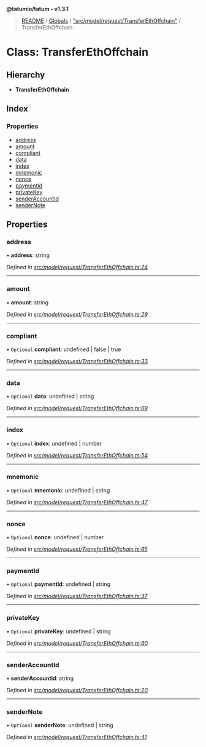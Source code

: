 **@tatumio/tatum - v1.3.1**

> [README](../README.md) / [Globals](../globals.md) / ["src/model/request/TransferEthOffchain"](../modules/_src_model_request_transferethoffchain_.md) / TransferEthOffchain

# Class: TransferEthOffchain

## Hierarchy

* **TransferEthOffchain**

## Index

### Properties

* [address](_src_model_request_transferethoffchain_.transferethoffchain.md#address)
* [amount](_src_model_request_transferethoffchain_.transferethoffchain.md#amount)
* [compliant](_src_model_request_transferethoffchain_.transferethoffchain.md#compliant)
* [data](_src_model_request_transferethoffchain_.transferethoffchain.md#data)
* [index](_src_model_request_transferethoffchain_.transferethoffchain.md#index)
* [mnemonic](_src_model_request_transferethoffchain_.transferethoffchain.md#mnemonic)
* [nonce](_src_model_request_transferethoffchain_.transferethoffchain.md#nonce)
* [paymentId](_src_model_request_transferethoffchain_.transferethoffchain.md#paymentid)
* [privateKey](_src_model_request_transferethoffchain_.transferethoffchain.md#privatekey)
* [senderAccountId](_src_model_request_transferethoffchain_.transferethoffchain.md#senderaccountid)
* [senderNote](_src_model_request_transferethoffchain_.transferethoffchain.md#sendernote)

## Properties

### address

•  **address**: string

*Defined in [src/model/request/TransferEthOffchain.ts:24](https://github.com/tatumio/tatum-js/blob/8f0f126/src/model/request/TransferEthOffchain.ts#L24)*

___

### amount

•  **amount**: string

*Defined in [src/model/request/TransferEthOffchain.ts:29](https://github.com/tatumio/tatum-js/blob/8f0f126/src/model/request/TransferEthOffchain.ts#L29)*

___

### compliant

• `Optional` **compliant**: undefined \| false \| true

*Defined in [src/model/request/TransferEthOffchain.ts:33](https://github.com/tatumio/tatum-js/blob/8f0f126/src/model/request/TransferEthOffchain.ts#L33)*

___

### data

• `Optional` **data**: undefined \| string

*Defined in [src/model/request/TransferEthOffchain.ts:69](https://github.com/tatumio/tatum-js/blob/8f0f126/src/model/request/TransferEthOffchain.ts#L69)*

___

### index

• `Optional` **index**: undefined \| number

*Defined in [src/model/request/TransferEthOffchain.ts:54](https://github.com/tatumio/tatum-js/blob/8f0f126/src/model/request/TransferEthOffchain.ts#L54)*

___

### mnemonic

• `Optional` **mnemonic**: undefined \| string

*Defined in [src/model/request/TransferEthOffchain.ts:47](https://github.com/tatumio/tatum-js/blob/8f0f126/src/model/request/TransferEthOffchain.ts#L47)*

___

### nonce

• `Optional` **nonce**: undefined \| number

*Defined in [src/model/request/TransferEthOffchain.ts:65](https://github.com/tatumio/tatum-js/blob/8f0f126/src/model/request/TransferEthOffchain.ts#L65)*

___

### paymentId

• `Optional` **paymentId**: undefined \| string

*Defined in [src/model/request/TransferEthOffchain.ts:37](https://github.com/tatumio/tatum-js/blob/8f0f126/src/model/request/TransferEthOffchain.ts#L37)*

___

### privateKey

• `Optional` **privateKey**: undefined \| string

*Defined in [src/model/request/TransferEthOffchain.ts:60](https://github.com/tatumio/tatum-js/blob/8f0f126/src/model/request/TransferEthOffchain.ts#L60)*

___

### senderAccountId

•  **senderAccountId**: string

*Defined in [src/model/request/TransferEthOffchain.ts:20](https://github.com/tatumio/tatum-js/blob/8f0f126/src/model/request/TransferEthOffchain.ts#L20)*

___

### senderNote

• `Optional` **senderNote**: undefined \| string

*Defined in [src/model/request/TransferEthOffchain.ts:41](https://github.com/tatumio/tatum-js/blob/8f0f126/src/model/request/TransferEthOffchain.ts#L41)*
